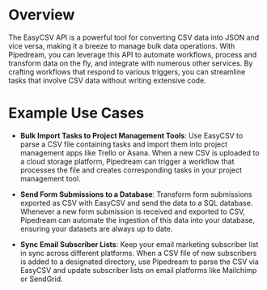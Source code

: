 # Overview

The EasyCSV API is a powerful tool for converting CSV data into JSON and vice versa, making it a breeze to manage bulk data operations. With Pipedream, you can leverage this API to automate workflows, process and transform data on the fly, and integrate with numerous other services. By crafting workflows that respond to various triggers, you can streamline tasks that involve CSV data without writing extensive code.

# Example Use Cases

- **Bulk Import Tasks to Project Management Tools**: Use EasyCSV to parse a CSV file containing tasks and import them into project management apps like Trello or Asana. When a new CSV is uploaded to a cloud storage platform, Pipedream can trigger a workflow that processes the file and creates corresponding tasks in your project management tool.

- **Send Form Submissions to a Database**: Transform form submissions exported as CSV with EasyCSV and send the data to a SQL database. Whenever a new form submission is received and exported to CSV, Pipedream can automate the ingestion of this data into your database, ensuring your datasets are always up to date.

- **Sync Email Subscriber Lists**: Keep your email marketing subscriber list in sync across different platforms. When a CSV file of new subscribers is added to a designated directory, use Pipedream to parse the CSV via EasyCSV and update subscriber lists on email platforms like Mailchimp or SendGrid.
